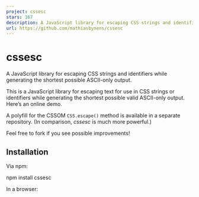```yaml
---
project: cssesc
stars: 167
description: A JavaScript library for escaping CSS strings and identifiers while generating the shortest possible ASCII-only output.
url: https://github.com/mathiasbynens/cssesc
---
```


cssesc
======

A JavaScript library for escaping CSS strings and identifiers while generating the shortest possible ASCII-only output.

This is a JavaScript library for escaping text for use in CSS strings or identifiers while generating the shortest possible valid ASCII-only output. Here’s an online demo.

A polyfill for the CSSOM `CSS.escape()` method is available in a separate repository. (In comparison, _cssesc_ is much more powerful.)

Feel free to fork if you see possible improvements!

Installation
------------

Via npm:

npm install cssesc

In a browser:

<script src\="cssesc.js"\></script\>

In Node.js:

const cssesc \= require('cssesc');

In Ruby using the `ruby-cssesc` wrapper gem:

gem install ruby-cssesc

require 'ruby-cssesc'
CSSEsc.escape('I ♥ Ruby', is\_identifier: true)

In Sass using `sassy-escape`:

gem install sassy-escape

body {
  content: escape('I ♥ Sass', $is-identifier: true);
}

API
---

### `cssesc(value, options)`

This function takes a value and returns an escaped version of the value where any characters that are not printable ASCII symbols are escaped using the shortest possible (but valid) escape sequences for use in CSS strings or identifiers.

cssesc('Ich ♥ Bücher');
// → 'Ich \\\\2665  B\\\\FC cher'

cssesc('foo 𝌆 bar');
// → 'foo \\\\1D306  bar'

By default, `cssesc` returns a string that can be used as part of a CSS string. If the target is a CSS identifier rather than a CSS string, use the `isIdentifier: true` setting (see below).

The optional `options` argument accepts an object with the following options:

#### `isIdentifier`

The default value for the `isIdentifier` option is `false`. This means that the input text will be escaped for use in a CSS string literal. If you want to use the result as a CSS identifier instead (in a selector, for example), set this option to `true`.

cssesc('123a2b');
// → '123a2b'

cssesc('123a2b', {
  'isIdentifier': true
});
// → '\\\\31 23a2b'

#### `quotes`

The default value for the `quotes` option is `'single'`. This means that any occurences of `'` in the input text will be escaped as `\'`, so that the output can be used in a CSS string literal wrapped in single quotes.

cssesc('Lorem ipsum "dolor" sit \\'amet\\' etc.');
// → 'Lorem ipsum "dolor" sit \\\\\\'amet\\\\\\' etc.'
// → "Lorem ipsum \\"dolor\\" sit \\\\'amet\\\\' etc."

cssesc('Lorem ipsum "dolor" sit \\'amet\\' etc.', {
  'quotes': 'single'
});
// → 'Lorem ipsum "dolor" sit \\\\\\'amet\\\\\\' etc.'
// → "Lorem ipsum \\"dolor\\" sit \\\\'amet\\\\' etc."

If you want to use the output as part of a CSS string literal wrapped in double quotes, set the `quotes` option to `'double'`.

cssesc('Lorem ipsum "dolor" sit \\'amet\\' etc.', {
  'quotes': 'double'
});
// → 'Lorem ipsum \\\\"dolor\\\\" sit \\'amet\\' etc.'
// → "Lorem ipsum \\\\\\"dolor\\\\\\" sit 'amet' etc."

#### `wrap`

The `wrap` option takes a boolean value (`true` or `false`), and defaults to `false` (disabled). When enabled, the output will be a valid CSS string literal wrapped in quotes. The type of quotes can be specified through the `quotes` setting.

cssesc('Lorem ipsum "dolor" sit \\'amet\\' etc.', {
  'quotes': 'single',
  'wrap': true
});
// → '\\'Lorem ipsum "dolor" sit \\\\\\'amet\\\\\\' etc.\\''
// → "\\'Lorem ipsum \\"dolor\\" sit \\\\\\'amet\\\\\\' etc.\\'"

cssesc('Lorem ipsum "dolor" sit \\'amet\\' etc.', {
  'quotes': 'double',
  'wrap': true
});
// → '"Lorem ipsum \\\\"dolor\\\\" sit \\'amet\\' etc."'
// → "\\"Lorem ipsum \\\\\\"dolor\\\\\\" sit \\'amet\\' etc.\\""

#### `escapeEverything`

The `escapeEverything` option takes a boolean value (`true` or `false`), and defaults to `false` (disabled). When enabled, all the symbols in the output will be escaped, even printable ASCII symbols.

cssesc('lolwat"foo\\'bar', {
  'escapeEverything': true
});
// → '\\\\6C\\\\6F\\\\6C\\\\77\\\\61\\\\74\\\\"\\\\66\\\\6F\\\\6F\\\\\\'\\\\62\\\\61\\\\72'
// → "\\\\6C\\\\6F\\\\6C\\\\77\\\\61\\\\74\\\\\\"\\\\66\\\\6F\\\\6F\\\\'\\\\62\\\\61\\\\72"

#### Overriding the default options globally

The global default settings can be overridden by modifying the `css.options` object. This saves you from passing in an `options` object for every call to `encode` if you want to use the non-default setting.

// Read the global default setting for \`escapeEverything\`:
cssesc.options.escapeEverything;
// → \`false\` by default

// Override the global default setting for \`escapeEverything\`:
cssesc.options.escapeEverything \= true;

// Using the global default setting for \`escapeEverything\`, which is now \`true\`:
cssesc('foo © bar ≠ baz 𝌆 qux');
// → '\\\\66\\\\6F\\\\6F\\\\ \\\\A9\\\\ \\\\62\\\\61\\\\72\\\\ \\\\2260\\\\ \\\\62\\\\61\\\\7A\\\\ \\\\1D306\\\\ \\\\71\\\\75\\\\78'

### `cssesc.version`

A string representing the semantic version number.

### Using the `cssesc` binary

To use the `cssesc` binary in your shell, simply install cssesc globally using npm:

npm install -g cssesc

After that you will be able to escape text for use in CSS strings or identifiers from the command line:

$ cssesc 'föo ♥ bår 𝌆 baz'
f\\F6o \\2665  b\\E5r \\1D306  baz

If the output needs to be a CSS identifier rather than part of a string literal, use the `-i`/`--identifier` option:

$ cssesc --identifier 'föo ♥ bår 𝌆 baz'
f\\F6o\\ \\2665\\ b\\E5r\\ \\1D306\\ baz

See `cssesc --help` for the full list of options.

Support
-------

This library supports the Node.js and browser versions mentioned in `.babelrc`. For a version that supports a wider variety of legacy browsers and environments out-of-the-box, see v0.1.0.

Author
------

Mathias Bynens

License
-------

This library is available under the MIT license.
